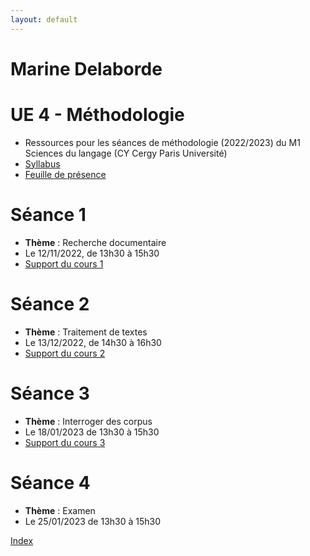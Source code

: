 ```yaml
---
layout: default
---
```


#  Marine Delaborde

# UE 4 - Méthodologie
- Ressources pour les séances de méthodologie (2022/2023) du M1 Sciences du langage (CY Cergy Paris Université)
- [Syllabus](files/cours/methodologie/Syllabus-Methodologie-22-23.pdf)
- [Feuille de présence](https://docs.google.com/spreadsheets/d/1rkudnCx2QML91Vo4R8NnXTlFMNoFqEfvn07EJ6z3u6U/edit?usp=sharing)

# Séance 1
- **Thème** : Recherche documentaire
- Le 12/11/2022, de 13h30 à 15h30
- [Support du cours 1](files/cours/methodologie/METHODOLOGIE-Seance1-MD-2022.pdf)

# Séance 2
- **Thème** : Traitement de textes
- Le 13/12/2022, de 14h30 à 16h30
- [Support du cours 2](files/cours/methodologie/METHODOLOGIE-Seance2-MD-2022.pdf)

# Séance 3
- **Thème** : Interroger des corpus
- Le 18/01/2023 de 13h30 à 15h30
- [Support du cours 3](files/cours/methodologie/METHODOLOGIE-Seance3-MD-2022.pdf)

# Séance 4
- **Thème** : Examen
- Le 25/01/2023 de 13h30 à 15h30

[Index](./)